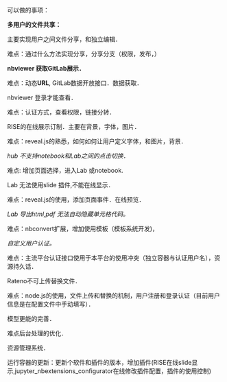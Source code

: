 可以做的事项：

**多用户的文件共享：**

主要实现用户之间文件分享，和独立编辑．

难点：通过什么方法实现分享，分享分支（权限，发布，）



**nbviewer 获取GitLab展示．**

难点：动态**URL**, GitLab数据开放接口．数据获取．



nbviewer 登录才能查看．

难点：认证方式，查看权限，链接分转．



RISE的在线展示订制．主要在背景，字体，图片．

难点：reveal.js的熟悉，如何如何让用户定义字体，和图片，背景．



*hub 不支持notebook和Lab之间的点击切换．*

难点: 增加页面选择，进入Lab 或notebook.



 Lab 无法使用slide 插件,不能在线显示．

难点：reveal.js的使用，添加页面事件．在线预览．



*Lab 导出html,pdf 无法自动隐藏单元格代码。*

难点：nbconvert扩展，增加使用模板（模板系统开发)，



*自定义用户认证。*

难点：主流平台认证接口使用于本平台的使用冲突（独立容器与认证用户名），资源持久话．



Rateno不可上传替换文件．

难点：node.js的使用，文件上传和替换的机制，用户注册和登录认证（目前用户信息是在配置文件中手动填写）．



模型更能的完善．

难点后台处理的优化．

资源管理系统．



运行容器的更新：更新个软件和插件的版本，增加插件(RISE在线slide显示,jupyter_nbextensions_configurator在线修改插件配置，插件的使用控制)